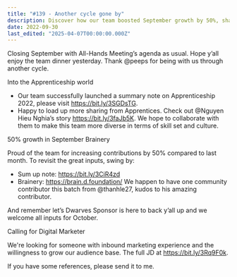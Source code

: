 ```yaml
---
title: "#139 - Another cycle gone by"
description: Discover how our team boosted September growth by 50%, shared Apprenticeship 2022 insights, and is hiring a digital marketer to expand our audience.
date: 2022-09-30
last_edited: "2025-04-07T00:00:00.000Z"
---
```


Closing September with All-Hands Meeting’s agenda as usual. Hope y’all enjoy the team dinner yesterday. Thank @peeps for being with us through another cycle.

Into the Apprenticeship world

- Our team successfully launched a summary note on Apprenticeship 2022, please visit <https://bit.ly/3SGDsTG>.
- Happy to load up more sharing from Apprentices. Check out @Nguyen Hieu Nghia’s story <https://bit.ly/3faJb5K>.
  We hope to collaborate with them to make this team more diverse in terms of skill set and culture.

50% growth in September Brainery

Proud of the team for increasing contributions by 50% compared to last month. To revisit the great inputs, swing by:

- Sum up note: <https://bit.ly/3CiR4zd>
- Brainery: <https://brain.d.foundation/>
  We happen to have one community contributor this batch from @thanhle27, kudos to his amazing contributor.

And remember let’s Dwarves Sponsor is here to back y’all up and we welcome all inputs for October.

Calling for Digital Marketer

We're looking for someone with inbound marketing experience and the willingness to grow our audience base. The full JD at <https://bit.ly/3Rq9F0k>.

If you have some references, please send it to me.
